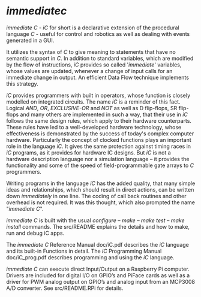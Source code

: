 # _immediatec_
_immediate C_ - _iC_ for short is a declarative extension of the procedural language _C_ - useful for control and robotics as well as dealing with events generated in a GUI.

It utilizes the syntax of _C_ to give meaning to statements that have no semantic support in _C_. In addition to standard variables, which are modified by the flow of instructions, _iC_ provides so called '_immediate_' variables, whose values are updated, whenever a change of input calls for an immediate change in output. An efficient Data Flow technique implements this strategy.

_iC_ provides programmers with built in operators, whose function is closely modelled on integrated circuits. The name _iC_ is a reminder of this fact. Logical _AND_, _OR_, _EXCLUSIVE-OR_ and _NOT_ as well as D flip-flops, SR flip-flops and many others are implemented in such a way, that their use in _iC_ follows the same design rules, which apply to their hardware counterparts. These rules have led to a well-developed hardware technology, whose effectiveness is demonstrated by the success of today's complex computer hardware. Particularly the concept of clocked functions plays an important role in the language _iC_. It gives the same protection against timing races in _iC_ programs, as it provides for hardware IC designs. But _iC_ is not a hardware description language nor a simulation language – it provides the functionality and some of the speed of field-programmable gate arrays to _C_ programmers.

Writing programs in the language _iC_ has the added quality, that many simple ideas and relationships, which should result in direct actions, can be written down _immediately_ in one line. The coding of call back routines and other overhead is not required. It was this thought, which also prompted the name "_immediate C_".

_immediate C_ is built with the usual _configure_ – _make_ – _make test_ – _make install_ commands. The src/README explains the details and how to make, run and debug iC apps.

The _immediate C_ Reference Manual doc/iC.pdf describes the _iC_ language and its built-in Functions in detail. The _iC_ Programming Manual doc/iC_prog.pdf describes programming and using the _iC_ language.

_immediate C_ can execute direct Input/Output on a Raspberry Pi computer. Drivers are included for digital I/O on GPIO’s and PiFace cards as well as a driver for PWM analog output on GPIO’s and analog input from an MCP3008 A/D converter. See src/README.RPi for details.
